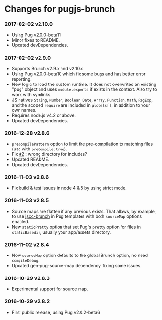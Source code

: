 # Changes for pugjs-brunch

### 2017-02-02 v2.10.0
- Using Pug v2.0.0-beta11.
- Minor fixes to README.
- Updated devDependencies.

### 2017-02-02 v2.9.0
- Supports Brunch v2.9.x and v2.10.x
- Using Pug v2.0.0-beta10 which fix some bugs and has better error reporting.
- New logic to load the custom runtime. It does not overwrites an existing "pug" object and uses `module.exports` if exists in the context. Also try to work with symlinks.
- JS natives `String`, `Number`, `Boolean`, `Date`, `Array`, `Function`, `Math`, `RegExp`, and the scoped `require` are included in `globals[]`, in addition to your own names.
- Requires node.js v4.2 or above.
- Updated devDependencies.

### 2016-12-28 v2.8.6
- `preCompilePattern` option to limit the pre-compilation to matching files (use with `preCompile:true`).
- Fix [#2](https://github.com/aMarCruz/pugjs-brunch/issues/2) : wrong directory for includes?
- Updated README.
- Updated devDependencies.

### 2016-11-03 v2.8.6

- Fix build & test issues in node 4 & 5 by using strict mode.

### 2016-11-03 v2.8.5

- Source maps are flatten if any previous exists. That allows, by example, to use [jscc-brunch](https://www.npmjs.com/package/jscc-brunch) in Pug templates with both `sourceMap` options enabled.
- New `staticPretty` option that set Pug's `pretty` option for files in `staticBasedir`, usually your app/assets directory.

### 2016-11-02 v2.8.4

- Now `sourceMap` option defaults to the global Brunch option, no need `compileDebug`.
- Updated gen-pug-source-map dependency, fixing some issues.

### 2016-10-29 v2.8.3

- Experimental support for source map.

### 2016-10-29 v2.8.2

- First public release, using Pug v2.0.2-beta6
